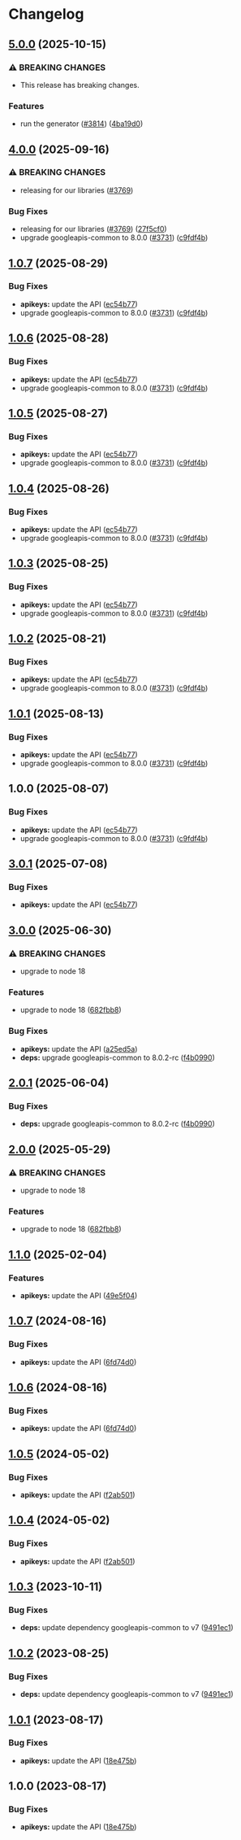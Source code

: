 # Changelog

## [5.0.0](https://github.com/googleapis/google-api-nodejs-client/compare/apikeys-v4.0.0...apikeys-v5.0.0) (2025-10-15)


### ⚠ BREAKING CHANGES

* This release has breaking changes.

### Features

* run the generator ([#3814](https://github.com/googleapis/google-api-nodejs-client/issues/3814)) ([4ba19d0](https://github.com/googleapis/google-api-nodejs-client/commit/4ba19d068b2b8deb28d773ebc6a3418f5e4a7162))

## [4.0.0](https://github.com/googleapis/google-api-nodejs-client/compare/apikeys-v3.0.1...apikeys-v4.0.0) (2025-09-16)


### ⚠ BREAKING CHANGES

* releasing for our libraries ([#3769](https://github.com/googleapis/google-api-nodejs-client/issues/3769))

### Bug Fixes

* releasing for our libraries ([#3769](https://github.com/googleapis/google-api-nodejs-client/issues/3769)) ([27f5cf0](https://github.com/googleapis/google-api-nodejs-client/commit/27f5cf0a0190a5e8e8bf970f7a7cf77c409f093e))
* upgrade googleapis-common to 8.0.0  ([#3731](https://github.com/googleapis/google-api-nodejs-client/issues/3731)) ([c9fdf4b](https://github.com/googleapis/google-api-nodejs-client/commit/c9fdf4b34d6c9bcf608eee35dd281d4680be9797))

## [1.0.7](https://github.com/googleapis/google-api-nodejs-client/compare/apikeys-v1.0.6...apikeys-v1.0.7) (2025-08-29)


### Bug Fixes

* **apikeys:** update the API ([ec54b77](https://github.com/googleapis/google-api-nodejs-client/commit/ec54b771c090324c1894081ed9f6890baee4d29b))
* upgrade googleapis-common to 8.0.0  ([#3731](https://github.com/googleapis/google-api-nodejs-client/issues/3731)) ([c9fdf4b](https://github.com/googleapis/google-api-nodejs-client/commit/c9fdf4b34d6c9bcf608eee35dd281d4680be9797))

## [1.0.6](https://github.com/googleapis/google-api-nodejs-client/compare/apikeys-v1.0.5...apikeys-v1.0.6) (2025-08-28)


### Bug Fixes

* **apikeys:** update the API ([ec54b77](https://github.com/googleapis/google-api-nodejs-client/commit/ec54b771c090324c1894081ed9f6890baee4d29b))
* upgrade googleapis-common to 8.0.0  ([#3731](https://github.com/googleapis/google-api-nodejs-client/issues/3731)) ([c9fdf4b](https://github.com/googleapis/google-api-nodejs-client/commit/c9fdf4b34d6c9bcf608eee35dd281d4680be9797))

## [1.0.5](https://github.com/googleapis/google-api-nodejs-client/compare/apikeys-v1.0.4...apikeys-v1.0.5) (2025-08-27)


### Bug Fixes

* **apikeys:** update the API ([ec54b77](https://github.com/googleapis/google-api-nodejs-client/commit/ec54b771c090324c1894081ed9f6890baee4d29b))
* upgrade googleapis-common to 8.0.0  ([#3731](https://github.com/googleapis/google-api-nodejs-client/issues/3731)) ([c9fdf4b](https://github.com/googleapis/google-api-nodejs-client/commit/c9fdf4b34d6c9bcf608eee35dd281d4680be9797))

## [1.0.4](https://github.com/googleapis/google-api-nodejs-client/compare/apikeys-v1.0.3...apikeys-v1.0.4) (2025-08-26)


### Bug Fixes

* **apikeys:** update the API ([ec54b77](https://github.com/googleapis/google-api-nodejs-client/commit/ec54b771c090324c1894081ed9f6890baee4d29b))
* upgrade googleapis-common to 8.0.0  ([#3731](https://github.com/googleapis/google-api-nodejs-client/issues/3731)) ([c9fdf4b](https://github.com/googleapis/google-api-nodejs-client/commit/c9fdf4b34d6c9bcf608eee35dd281d4680be9797))

## [1.0.3](https://github.com/googleapis/google-api-nodejs-client/compare/apikeys-v1.0.2...apikeys-v1.0.3) (2025-08-25)


### Bug Fixes

* **apikeys:** update the API ([ec54b77](https://github.com/googleapis/google-api-nodejs-client/commit/ec54b771c090324c1894081ed9f6890baee4d29b))
* upgrade googleapis-common to 8.0.0  ([#3731](https://github.com/googleapis/google-api-nodejs-client/issues/3731)) ([c9fdf4b](https://github.com/googleapis/google-api-nodejs-client/commit/c9fdf4b34d6c9bcf608eee35dd281d4680be9797))

## [1.0.2](https://github.com/googleapis/google-api-nodejs-client/compare/apikeys-v1.0.1...apikeys-v1.0.2) (2025-08-21)


### Bug Fixes

* **apikeys:** update the API ([ec54b77](https://github.com/googleapis/google-api-nodejs-client/commit/ec54b771c090324c1894081ed9f6890baee4d29b))
* upgrade googleapis-common to 8.0.0  ([#3731](https://github.com/googleapis/google-api-nodejs-client/issues/3731)) ([c9fdf4b](https://github.com/googleapis/google-api-nodejs-client/commit/c9fdf4b34d6c9bcf608eee35dd281d4680be9797))

## [1.0.1](https://github.com/googleapis/google-api-nodejs-client/compare/apikeys-v1.0.0...apikeys-v1.0.1) (2025-08-13)


### Bug Fixes

* **apikeys:** update the API ([ec54b77](https://github.com/googleapis/google-api-nodejs-client/commit/ec54b771c090324c1894081ed9f6890baee4d29b))
* upgrade googleapis-common to 8.0.0  ([#3731](https://github.com/googleapis/google-api-nodejs-client/issues/3731)) ([c9fdf4b](https://github.com/googleapis/google-api-nodejs-client/commit/c9fdf4b34d6c9bcf608eee35dd281d4680be9797))

## 1.0.0 (2025-08-07)


### Bug Fixes

* **apikeys:** update the API ([ec54b77](https://github.com/googleapis/google-api-nodejs-client/commit/ec54b771c090324c1894081ed9f6890baee4d29b))
* upgrade googleapis-common to 8.0.0  ([#3731](https://github.com/googleapis/google-api-nodejs-client/issues/3731)) ([c9fdf4b](https://github.com/googleapis/google-api-nodejs-client/commit/c9fdf4b34d6c9bcf608eee35dd281d4680be9797))

## [3.0.1](https://github.com/googleapis/google-api-nodejs-client/compare/apikeys-v3.0.0...apikeys-v3.0.1) (2025-07-08)


### Bug Fixes

* **apikeys:** update the API ([ec54b77](https://github.com/googleapis/google-api-nodejs-client/commit/ec54b771c090324c1894081ed9f6890baee4d29b))

## [3.0.0](https://github.com/googleapis/google-api-nodejs-client/compare/apikeys-v2.0.1...apikeys-v3.0.0) (2025-06-30)


### ⚠ BREAKING CHANGES

* upgrade to node 18

### Features

* upgrade to node 18 ([682fbb8](https://github.com/googleapis/google-api-nodejs-client/commit/682fbb869189ae92b3e9a194d37d0548af0c1f92))


### Bug Fixes

* **apikeys:** update the API ([a25ed5a](https://github.com/googleapis/google-api-nodejs-client/commit/a25ed5abbd329955d1a5f6190908957e9b3e51cd))
* **deps:** upgrade googleapis-common to 8.0.2-rc ([f4b0990](https://github.com/googleapis/google-api-nodejs-client/commit/f4b099071040cfbcfe4a2e7d487d45ee93b369e0))

## [2.0.1](https://github.com/googleapis/google-api-nodejs-client/compare/apikeys-v2.0.0...apikeys-v2.0.1) (2025-06-04)


### Bug Fixes

* **deps:** upgrade googleapis-common to 8.0.2-rc ([f4b0990](https://github.com/googleapis/google-api-nodejs-client/commit/f4b099071040cfbcfe4a2e7d487d45ee93b369e0))

## [2.0.0](https://github.com/googleapis/google-api-nodejs-client/compare/apikeys-v1.1.0...apikeys-v2.0.0) (2025-05-29)


### ⚠ BREAKING CHANGES

* upgrade to node 18

### Features

* upgrade to node 18 ([682fbb8](https://github.com/googleapis/google-api-nodejs-client/commit/682fbb869189ae92b3e9a194d37d0548af0c1f92))

## [1.1.0](https://github.com/googleapis/google-api-nodejs-client/compare/apikeys-v1.0.7...apikeys-v1.1.0) (2025-02-04)


### Features

* **apikeys:** update the API ([49e5f04](https://github.com/googleapis/google-api-nodejs-client/commit/49e5f04de68b04942efe1a2ce4968b2e33b35fbd))

## [1.0.7](https://github.com/googleapis/google-api-nodejs-client/compare/apikeys-v1.0.6...apikeys-v1.0.7) (2024-08-16)


### Bug Fixes

* **apikeys:** update the API ([6fd74d0](https://github.com/googleapis/google-api-nodejs-client/commit/6fd74d0d58bf612817eca69da4b1f6d652e1c269))

## [1.0.6](https://github.com/googleapis/google-api-nodejs-client/compare/apikeys-v1.0.5...apikeys-v1.0.6) (2024-08-16)


### Bug Fixes

* **apikeys:** update the API ([6fd74d0](https://github.com/googleapis/google-api-nodejs-client/commit/6fd74d0d58bf612817eca69da4b1f6d652e1c269))

## [1.0.5](https://github.com/googleapis/google-api-nodejs-client/compare/apikeys-v1.0.4...apikeys-v1.0.5) (2024-05-02)


### Bug Fixes

* **apikeys:** update the API ([f2ab501](https://github.com/googleapis/google-api-nodejs-client/commit/f2ab50102415317c56bb20fb7c1894505c86a7e9))

## [1.0.4](https://github.com/googleapis/google-api-nodejs-client/compare/apikeys-v1.0.3...apikeys-v1.0.4) (2024-05-02)


### Bug Fixes

* **apikeys:** update the API ([f2ab501](https://github.com/googleapis/google-api-nodejs-client/commit/f2ab50102415317c56bb20fb7c1894505c86a7e9))

## [1.0.3](https://github.com/googleapis/google-api-nodejs-client/compare/apikeys-v1.0.2...apikeys-v1.0.3) (2023-10-11)


### Bug Fixes

* **deps:** update dependency googleapis-common to v7 ([9491ec1](https://github.com/googleapis/google-api-nodejs-client/commit/9491ec1cdc3c413e7d73edcfcd59cf5c28a7c855))

## [1.0.2](https://github.com/googleapis/google-api-nodejs-client/compare/apikeys-v1.0.1...apikeys-v1.0.2) (2023-08-25)


### Bug Fixes

* **deps:** update dependency googleapis-common to v7 ([9491ec1](https://github.com/googleapis/google-api-nodejs-client/commit/9491ec1cdc3c413e7d73edcfcd59cf5c28a7c855))

## [1.0.1](https://github.com/googleapis/google-api-nodejs-client/compare/apikeys-v1.0.0...apikeys-v1.0.1) (2023-08-17)


### Bug Fixes

* **apikeys:** update the API ([18e475b](https://github.com/googleapis/google-api-nodejs-client/commit/18e475be0630a3eadf119e2bd7f08b564ce92e41))

## 1.0.0 (2023-08-17)


### Bug Fixes

* **apikeys:** update the API ([18e475b](https://github.com/googleapis/google-api-nodejs-client/commit/18e475be0630a3eadf119e2bd7f08b564ce92e41))
